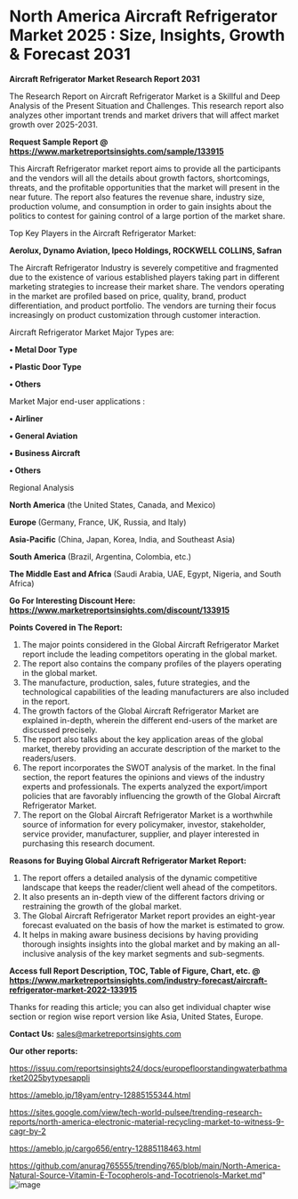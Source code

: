 # North America Aircraft Refrigerator Market 2025 : Size, Insights, Growth & Forecast 2031

<strong>Aircraft Refrigerator Market Research Report 2031</strong>

The Research Report on Aircraft Refrigerator Market is a Skillful and Deep Analysis of the Present Situation and Challenges. This research report also analyzes other important trends and market drivers that will affect market growth over 2025-2031.

<strong>Request Sample Report @ <a href=https://www.marketreportsinsights.com/sample/133915>https://www.marketreportsinsights.com/sample/133915</a></strong>

This Aircraft Refrigerator market report aims to provide all the participants and the vendors will all the details about growth factors, shortcomings, threats, and the profitable opportunities that the market will present in the near future. The report also features the revenue share, industry size, production volume, and consumption in order to gain insights about the politics to contest for gaining control of a large portion of the market share.

Top Key Players in the Aircraft Refrigerator Market:

<strong>Aerolux, Dynamo Aviation, Ipeco Holdings, ROCKWELL COLLINS, Safran</strong>

The Aircraft Refrigerator Industry is severely competitive and fragmented due to the existence of various established players taking part in different marketing strategies to increase their market share. The vendors operating in the market are profiled based on price, quality, brand, product differentiation, and product portfolio. The vendors are turning their focus increasingly on product customization through customer interaction.

Aircraft Refrigerator Market Major Types are:

<strong>• Metal Door Type

• Plastic Door Type

• Others</strong>

Market Major end-user applications :

<strong>• Airliner

• General Aviation

• Business Aircraft

• Others</strong>

Regional Analysis

</u><strong><b>North America</b></strong> (the United States, Canada, and Mexico)

<strong><b>Europe </b></strong>(Germany, France, UK, Russia, and Italy)

<strong><b>Asia-Pacific</b></strong> (China, Japan, Korea, India, and Southeast Asia)

<strong><b>South America</b></strong> (Brazil, Argentina, Colombia, etc.)

<strong><b>The Middle East and Africa</b></strong> (Saudi Arabia, UAE, Egypt, Nigeria, and South Africa)

<strong>Go For Interesting Discount Here: <a href=https://www.marketreportsinsights.com/discount/133915>https://www.marketreportsinsights.com/discount/133915</a></strong>

<strong>Points Covered in The Report:</strong>
<ol>
  <li>The major points considered in the Global Aircraft Refrigerator Market report include the leading competitors operating in the global market.</li>
  <li>The report also contains the company profiles of the players operating in the global market.</li>
  <li>The manufacture, production, sales, future strategies, and the technological capabilities of the leading manufacturers are also included in the report.</li>
  <li>The growth factors of the Global Aircraft Refrigerator Market are explained in-depth, wherein the different end-users of the market are discussed precisely.</li>
  <li>The report also talks about the key application areas of the global market, thereby providing an accurate description of the market to the readers/users.</li>
  <li>The report incorporates the SWOT analysis of the market. In the final section, the report features the opinions and views of the industry experts and professionals. The experts analyzed the export/import policies that are favorably influencing the growth of the Global Aircraft Refrigerator Market.</li>
  <li>The report on the Global Aircraft Refrigerator Market is a worthwhile source of information for every policymaker, investor, stakeholder, service provider, manufacturer, supplier, and player interested in purchasing this research document.</li>
</ol>
<strong>Reasons for Buying Global Aircraft Refrigerator Market Report:</strong>

<ol>
  <li>The report offers a detailed analysis of the dynamic competitive landscape that keeps the reader/client well ahead of the competitors.</li>
  <li>It also presents an in-depth view of the different factors driving or restraining the growth of the global market.</li>
  <li>The Global Aircraft Refrigerator Market report provides an eight-year forecast evaluated on the basis of how the market is estimated to grow.</li>
  <li>It helps in making aware business decisions by having providing thorough insights insights into the global market and by making an all-inclusive analysis of the key market segments and sub-segments.</li>
</ol>
<strong>Access full Report Description, TOC, Table of Figure, Chart, etc. @ <a href=https://www.marketreportsinsights.com/industry-forecast/aircraft-refrigerator-market-2022-133915>https://www.marketreportsinsights.com/industry-forecast/aircraft-refrigerator-market-2022-133915</a></strong>


Thanks for reading this article; you can also get individual chapter wise section or region wise report version like Asia, United States, Europe.

<strong>Contact Us:</strong>
sales@marketreportsinsights.com

<strong>Our other reports:</strong>

<a href=https://issuu.com/reportsinsights24/docs/europefloorstandingwaterbathmarket2025bytypesappli>https://issuu.com/reportsinsights24/docs/europefloorstandingwaterbathmarket2025bytypesappli</a>

<a href=https://ameblo.jp/18yam/entry-12885155344.html>https://ameblo.jp/18yam/entry-12885155344.html</a>

<a href=https://sites.google.com/view/tech-world-pulsee/trending-research-reports/north-america-electronic-material-recycling-market-to-witness-9-cagr-by-2>https://sites.google.com/view/tech-world-pulsee/trending-research-reports/north-america-electronic-material-recycling-market-to-witness-9-cagr-by-2</a>

<a href=https://ameblo.jp/cargo656/entry-12885118463.html>https://ameblo.jp/cargo656/entry-12885118463.html</a>

<a href=https://github.com/anurag765555/trending765/blob/main/North-America-Natural-Source-Vitamin-E-Tocopherols-and-Tocotrienols-Market.md>https://github.com/anurag765555/trending765/blob/main/North-America-Natural-Source-Vitamin-E-Tocopherols-and-Tocotrienols-Market.md</a>"
![image](https://github.com/user-attachments/assets/55d94db4-3af2-4a07-9028-e667078ac9f8)
